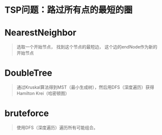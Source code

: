 # TSP问题：路过所有点的最短的圈

# NearestNeighbor

> 选取一个开始节点，
> 找到这个节点的最短边，
> 这个边的endNode作为新的开始节点

# DoubleTree

> 通过Kruskal算法得到MST（最小生成树），然后用DFS（深度遍历）获得Hamilton Krei（哈密顿图）

# bruteforce

> 使用DFS（深度遍历）遍历所有可能组合。

